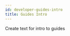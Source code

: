 ```yaml
---
id: developer-guides-intro
title: Guides Intro
---
```


<!-- TODO -->
Create text for intro to guides

